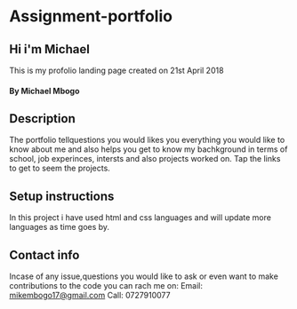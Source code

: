 # Assignment-portfolio
## Hi i'm Michael
This is my profolio landing page created on 21st April 2018
#### By Michael Mbogo
## Description
The portfolio tellquestions you would likes you everything you would like to know about me and also helps you get to know my bachkground in terms of school, job experinces, intersts and also projects worked on. Tap the links to get to seem the projects.
## Setup instructions
In this project i have used html and css languages and will update more languages as time goes by.

## Contact info
Incase of any issue,questions you would like to ask or even want to make contributions to the code you can rach me on:
Email: mikembogo17@gmail.com
Call: 0727910077
